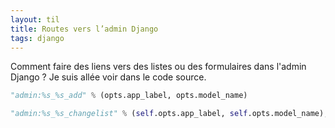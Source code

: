 ```yaml
---
layout: til
title: Routes vers l’admin Django
tags: django
---
```


Comment faire des liens vers des listes ou des formulaires dans l'admin Django ?
Je suis allée voir dans le code source.

```python
"admin:%s_%s_add" % (opts.app_label, opts.model_name)

"admin:%s_%s_changelist" % (self.opts.app_label, self.opts.model_name),
```

